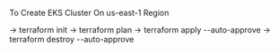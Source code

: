 To Create EKS Cluster On us-east-1 Region

-> terraform init
-> terraform plan
-> terraform apply --auto-approve
-> terraform destroy --auto-approve